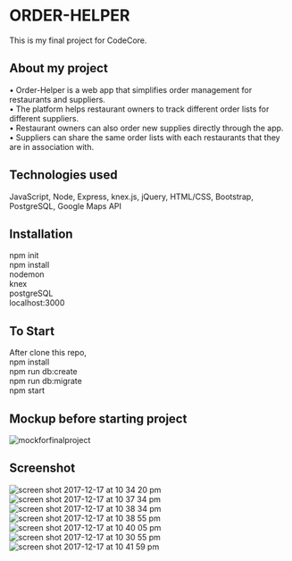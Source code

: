 # ORDER-HELPER
This is my final project for CodeCore.

## About my project
• Order-Helper is a web app that simplifies order management for restaurants and suppliers.<br />
• The platform helps restaurant owners to track different order lists for different suppliers.<br />
• Restaurant owners can also order new supplies directly through the app.<br />
• Suppliers can share the same order lists with each restaurants that they are in association with.<br />

## Technologies used
JavaScript, Node, Express, knex.js, jQuery, HTML/CSS, Bootstrap, PostgreSQL, Google Maps API

## Installation
npm init<br />
npm install<br />
nodemon<br />
knex<br />
postgreSQL<br />
localhost:3000<br />

## To Start
After clone this repo,<br />
npm install<br />
npm run db:create<br />
npm run db:migrate<br />
npm start<br />

## Mockup before starting project
![mockforfinalproject](https://user-images.githubusercontent.com/30785413/34178094-d0b58b74-e4ba-11e7-9823-401bd35e7bea.png)

## Screenshot
![screen shot 2017-12-17 at 10 34 20 pm](https://user-images.githubusercontent.com/30785413/34093764-f0599de0-e37e-11e7-956e-58dbb6e9cdc9.png)
![screen shot 2017-12-17 at 10 37 34 pm](https://user-images.githubusercontent.com/30785413/34093787-158ab176-e37f-11e7-8e94-340c14e33d0b.png)
![screen shot 2017-12-17 at 10 38 34 pm](https://user-images.githubusercontent.com/30785413/34093815-3bbe9eca-e37f-11e7-973c-5621bc8395c2.png)
![screen shot 2017-12-17 at 10 38 55 pm](https://user-images.githubusercontent.com/30785413/34093823-459c8cfe-e37f-11e7-8026-6dbe86d5bb3e.png)
![screen shot 2017-12-17 at 10 40 05 pm](https://user-images.githubusercontent.com/30785413/34093837-5a15c2ae-e37f-11e7-9d4c-a2f3e171c002.png)
![screen shot 2017-12-17 at 10 30 55 pm](https://user-images.githubusercontent.com/30785413/34093851-687171d6-e37f-11e7-91af-e80dd0c717d0.png)
![screen shot 2017-12-17 at 10 41 59 pm](https://user-images.githubusercontent.com/30785413/34093861-74ea299e-e37f-11e7-8231-ab34fb4b3a78.png)
